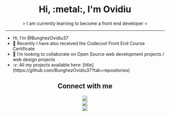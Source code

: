 <div align='center'>
<h1> Hi, :metal:, I'm Ovidiu</h1>
<p> > I am currently learning to become a front end developer < </p>
<hr></hr>
</div>


<ul> 
<li> Hi, I’m @BunghezOvidiu37 </li>
<li> 🌱 Recently I have also received the Codecool Front End Course Certificate </li>
<li> 💞️ I’m looking to collaborate on Open Source web development projects / web design projects </li>
<li> :v: All my projects available here: [title](https://github.com/BunghezOvidiu37?tab=repositories) </li>
</ul> 


<div align='center'>
  <h2>Connect with me</h2>
  <a href='www.google.com'>
    <img src="https://img.shields.io/badge/LinkedIn-0077B5?style=for-the-badge&logo=linkedin&logoColor=white">
  </a>
  
  <br>
  
  <a href="mailto:webmaster@example.com">
    <img src='https://img.shields.io/badge/Gmail-D14836?style=for-the-badge&logo=gmail&logoColor=white'>
  </a>
  
  <br>
  
   <a href="mailto:webmaster@example.com">
    <img src='https://img.shields.io/badge/ProtonMail-8B89CC?style=for-the-badge&logo=protonmail&logoColor=white'>
  </a>
  
</div>

<!---
BunghezOvidiu37/BunghezOvidiu37 is a ✨ special ✨ repository because its `README.md` (this file) appears on your GitHub profile.
You can click the Preview link to take a look at your changes.
--->
